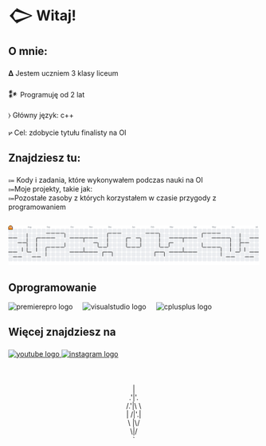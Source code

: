 <h1 align="left">𒀖 Witaj!</h1>

###

<h2 align="left">O mnie:</h2>

###

<p align="left">𝚫 Jestem uczniem 3 klasy liceum<br><br>𒀯 Programuję od 2 lat<br><br>⧽ Główny język: c++ <br><br>⦬ Cel: zdobycie tytułu finalisty na OI</p>

###

<h2 align="left"></h2>

###

<h2 align="left">Znajdziesz tu:</h2>

###

<p align="left">⩴ Kody i zadania, które wykonywałem podczas nauki na OI<br>⩴Moje projekty, takie jak:<br>⩴Pozostałe zasoby z których korzystałem w czasie przygody z programowaniem</p>

###

<h2 align="left"></h2>

###

<picture>
  <source media="(prefers-color-scheme: dark)" srcset="https://raw.githubusercontent.com/Tajemnicy/Tajemnicy/output/pacman-contribution-graph-dark.svg">
  <source media="(prefers-color-scheme: light)" srcset="https://raw.githubusercontent.com/Tajemnicy/Tajemnicy/output/pacman-contribution-graph.svg">
  <img alt="pacman contribution graph" src="https://raw.githubusercontent.com/Tajemnicy/Tajemnicy/output/pacman-contribution-graph.svg">
</picture>

###

<h2 align="left">Oprogramowanie</h2>
<div align="left">
  <img src="https://cdn.jsdelivr.net/gh/devicons/devicon/icons/premierepro/premierepro-plain.svg" style="height: 40px;" alt="premierepro logo" />
  <img width="12" />
  <img src="https://cdn.jsdelivr.net/gh/devicons/devicon/icons/visualstudio/visualstudio-plain.svg" style="height: 40px;" alt="visualstudio logo" />
  <img width="12" />
  <img src="https://cdn.jsdelivr.net/gh/devicons/devicon/icons/cplusplus/cplusplus-original.svg" style="height: 40px;" alt="cplusplus logo" />
</div>

###

<h2 align="left">Więcej znajdziesz na</h2>

###

<span align="left">
  <a href="https://www.youtube.com/@zd_0" target="_blank">
    <img src="https://raw.githubusercontent.com/maurodesouza/profile-readme-generator/master/src/assets/icons/social/youtube/default.svg" width="52" height="40" alt="youtube logo" />
  </a>
  <a href="https://www.instagram.com/tajemnicy_/" target="_blank">
    <img src="https://raw.githubusercontent.com/maurodesouza/profile-readme-generator/master/src/assets/icons/social/instagram/default.svg" width="52" height="40" alt="instagram logo" />
  </a>
</span>

###

<br clear="both">

<p align="center">|<br> .'|'.<br>/.'|\ \<br>| /|'.|<br> \ |\/<br>     \|/<br>    `</p>

###

